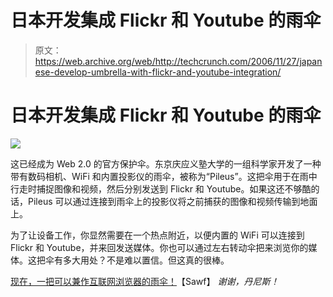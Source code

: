 # 日本开发集成 Flickr 和 Youtube 的雨伞

> 原文：<https://web.archive.org/web/http://techcrunch.com/2006/11/27/japanese-develop-umbrella-with-flickr-and-youtube-integration/>

# 日本开发集成 Flickr 和 Youtube 的雨伞

![](img/4f38613d58c1e378d54d0526c722ddfa.png)

这已经成为 Web 2.0 的官方保护伞。东京庆应义塾大学的一组科学家开发了一种带有数码相机、WiFi 和内置投影仪的雨伞，被称为“Pileus”。这把伞用于在雨中行走时捕捉图像和视频，然后分别发送到 Flickr 和 Youtube。如果这还不够酷的话，Pileus 可以通过连接到雨伞上的投影仪将之前捕获的图像和视频传输到地面上。

为了让设备工作，你显然需要在一个热点附近，以便内置的 WiFi 可以连接到 Flickr 和 Youtube，并来回发送媒体。你也可以通过左右转动伞把来浏览你的媒体。这把伞有多大用处？不是难以置信。但这真的很棒。

[现在，一把可以兼作互联网浏览器的雨伞！](https://web.archive.org/web/20210302005725/http://news.sawf.org/Tech/28536.aspx)【Sawf】
*谢谢，丹尼斯！*